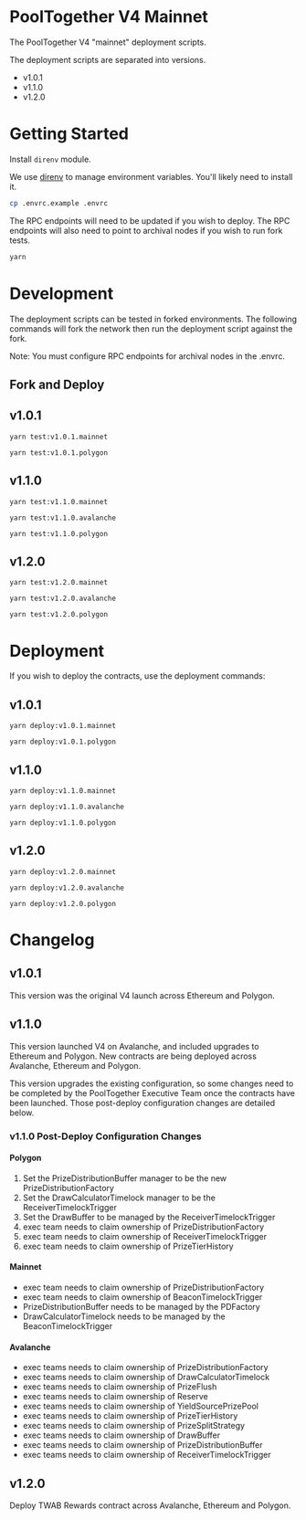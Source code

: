 # PoolTogether V4 Mainnet

The PoolTogether V4 "mainnet" deployment scripts.

The deployment scripts are separated into versions.

- v1.0.1
- v1.1.0
- v1.2.0

# Getting Started

Install `direnv` module.

We use [direnv](https://direnv.net/) to manage environment variables.  You'll likely need to install it.

```sh
cp .envrc.example .envrc
```

The RPC endpoints will need to be updated if you wish to deploy.  The RPC endpoints will also need to point to archival nodes if you wish to run fork tests.

```.sh
yarn
```

# Development

The deployment scripts can be tested in forked environments.  The following commands will fork the network then run the deployment script against the fork.

Note: You must configure RPC endpoints for archival nodes in the .envrc.

## Fork and Deploy

## v1.0.1

```
yarn test:v1.0.1.mainnet
```

```
yarn test:v1.0.1.polygon
```

## v1.1.0

```
yarn test:v1.1.0.mainnet
```

```
yarn test:v1.1.0.avalanche
```

```
yarn test:v1.1.0.polygon
```

## v1.2.0

```
yarn test:v1.2.0.mainnet
```

```
yarn test:v1.2.0.avalanche
```

```
yarn test:v1.2.0.polygon
```

# Deployment

If you wish to deploy the contracts, use the deployment commands:

## v1.0.1

```
yarn deploy:v1.0.1.mainnet
```

```
yarn deploy:v1.0.1.polygon
```

## v1.1.0

```
yarn deploy:v1.1.0.mainnet
```

```
yarn deploy:v1.1.0.avalanche
```

```
yarn deploy:v1.1.0.polygon
```

## v1.2.0

```
yarn deploy:v1.2.0.mainnet
```

```
yarn deploy:v1.2.0.avalanche
```

```
yarn deploy:v1.2.0.polygon
```

# Changelog

## v1.0.1

This version was the original V4 launch across Ethereum and Polygon.

## v1.1.0

This version launched V4 on Avalanche, and included upgrades to Ethereum and Polygon.  New contracts are being deployed across Avalanche, Ethereum and Polygon.

This version upgrades the existing configuration, so some changes need to be completed by the PoolTogether Executive Team once the contracts have been launched.  Those post-deploy configuration changes are detailed below.

### v1.1.0 Post-Deploy Configuration Changes

#### Polygon

1. Set the PrizeDistributionBuffer manager to be the new PrizeDistributionFactory
2. Set the DrawCalculatorTimelock manager to be the ReceiverTimelockTrigger
3. Set the DrawBuffer to be managed by the ReceiverTimelockTrigger
4. exec team needs to claim ownership of PrizeDistributionFactory
5. exec team needs to claim ownership of ReceiverTimelockTrigger
6. exec team needs to claim ownership of PrizeTierHistory

#### Mainnet

- exec team needs to claim ownership of PrizeDistributionFactory
- exec team needs to claim ownership of BeaconTimelockTrigger
- PrizeDistributionBuffer needs to be managed by the PDFactory
- DrawCalculatorTimelock needs to be managed by the BeaconTimelockTrigger

#### Avalanche

- exec teams needs to claim ownership of PrizeDistributionFactory
- exec teams needs to claim ownership of DrawCalculatorTimelock
- exec teams needs to claim ownership of PrizeFlush
- exec teams needs to claim ownership of Reserve
- exec teams needs to claim ownership of YieldSourcePrizePool
- exec teams needs to claim ownership of PrizeTierHistory
- exec teams needs to claim ownership of PrizeSplitStrategy
- exec teams needs to claim ownership of DrawBuffer
- exec teams needs to claim ownership of PrizeDistributionBuffer
- exec teams needs to claim ownership of ReceiverTimelockTrigger

## v1.2.0

Deploy TWAB Rewards contract across Avalanche, Ethereum and Polygon.

